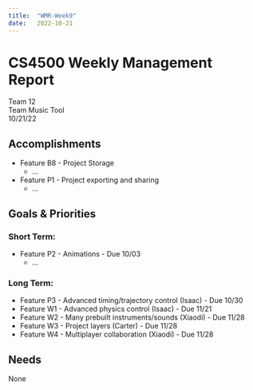 ```yaml
---
title:  "WMR-Week9"
date:   2022-10-21
---
```

# CS4500 Weekly Management Report

Team 12 \
Team Music Tool \
10/21/22

## Accomplishments

- Feature B8 - Project Storage
  - ...
- Feature P1 - Project exporting and sharing
  - ...

## Goals & Priorities

### Short Term:
- Feature P2 - Animations - Due 10/03
  - ...

### Long Term:
- Feature P3 - Advanced timing/trajectory control (Isaac) - Due 10/30
- Feature W1 - Advanced physics control (Isaac) - Due 11/21
- Feature W2 - Many prebuilt instruments/sounds (Xiaodi) - Due 11/28
- Feature W3 - Project layers (Carter) - Due 11/28
- Feature W4 - Multiplayer collaboration (Xiaodi) - Due 11/28

## Needs

None
